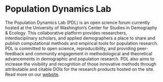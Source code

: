 # Population Dynamics Lab

The Population Dynamics Lab (PDL) is an open science forum currently hosted at the University of Washington’s Center for Studies in Demography & Ecology. This collaborative platform provides researchers, interdisciplinary scholars, and applied demographers a place to share and publish computational methods and empirical tools for population research. PDL is committed to open science, reproducibility, and providing peer-feedback and community engagement in methodological and theoretical advancements in demographic and population research. PDL also aims to increase the visibility and recognition of those innovative methods through attributable and citable DOIs for the research products hosted on the site. Read more on our [website](https://population-dynamics-lab.csde.washington.edu/).
